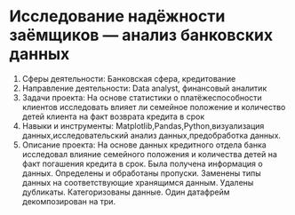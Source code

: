 # Исследование надёжности заёмщиков — анализ банковских данных
1. Сферы деятельности: Банковская сфера, кредитование
2. Направление деятельности: Data analyst, финансовый аналитик
3. Задачи проекта: На основе статистики о платёжеспособности клиентов исследовать влияет ли семейное положение и количество детей клиента на факт возврата кредита в срок
4. Навыки и инструменты: Matplotlib,Pandas,Python,визуализация данных,исследовательский анализ данных,предобработка данных.
5. Описание проекта: На основе данных кредитного отдела банка исследовал влияние семейного положения и
количества детей на факт погашения кредита в срок. Была получена информация о
данных. Определены и обработаны пропуски. Заменены типы данных на соответствующие
хранящимся данным. Удалены дубликаты. Категоризованы данные. Один датафрейм декомпозирован на три.